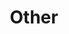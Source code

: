 ---
layout: page
title: Other
nav: true
nav_order: 7
dropdown: true
children:
    - title: publications
      permalink: /publications/
    - title: divider
    - title: projects
      permalink: /projects/
---